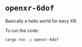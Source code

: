 # `openxr-6dof`

Basically a hello world for bevy XR.

To run the code:
```bash
cargo run -p openxr-6dof
```

